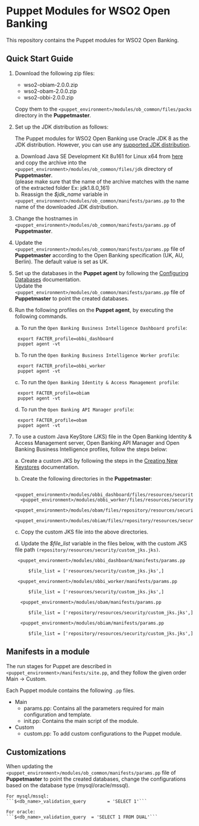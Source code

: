 # Puppet Modules for WSO2 Open Banking

This repository contains the Puppet modules for WSO2 Open Banking.

## Quick Start Guide

1. Download the following zip files:<br>

    * wso2-obiam-2.0.0.zip <br>
    * wso2-obam-2.0.0.zip <br>
    * wso2-obbi-2.0.0.zip <br>

    Copy them to the `<puppet_environment>/modules/ob_common/files/packs` directory in the **Puppetmaster**.

2. Set up the JDK distribution as follows:

    The Puppet modules for WSO2 Open Banking use Oracle JDK 8 as the JDK distribution. However, you can use any [supported JDK distribution](https://docs.wso2.com/display/compatibility/Tested+Operating+Systems+and+JDKs).

    a. Download Java SE Development Kit 8u161 for Linux x64 from [here](https://www.oracle.com/technetwork/java/javase/downloads/java-archive-javase8-2177648.html) and copy the archive into the
    `<puppet_environment>/modules/ob_common/files/jdk` directory of **Puppetmaster**. <br> (please make sure that the name of the archive 
    matches with the name of the extracted folder Ex: jdk1.8.0_161) <br>
    b. Reassign the *$jdk_name* variable in `<puppet_environment>/modules/ob_common/manifests/params.pp` to the name of the downloaded JDK distribution.

3. Change the hostnames in `<puppet_environment>/modules/ob_common/manifests/params.pp` of **Puppetmaster**.

4. Update the `<puppet_environment>/modules/ob_common/manifests/params.pp` file of **Puppetmaster** according to the Open 
   Banking specification (UK, AU, Berlin). The default value is set as UK.
   
5. Set up the databases in the **Puppet agent** by following the [Configuring Databases](https://docs.wso2.com/display/OB200/Configuring+Databases+for+UK) documentation. <br>
   Update the `<puppet_environment>/modules/ob_common/manifests/params.pp` file of **Puppetmaster** to point the created databases.

6. Run the following profiles on the **Puppet agent**, by executing the following commands.

    a. To run the ```Open Banking Business Intelligence Dashboard profile```:
    
        export FACTER_profile=obbi_dashboard
        puppet agent -vt

    b. To run the ```Open Banking Business Intelligence Worker profile```:
    
        export FACTER_profile=obbi_worker
        puppet agent -vt
        
    c. To run the ```Open Banking Identity & Access Management profile```:    

        export FACTER_profile=obiam
        puppet agent -vt

    d. To run the ```Open Banking API Manager profile```:

        export FACTER_profile=obam
        puppet agent -vt

6. To use a custom Java KeyStore (JKS) file in the Open Banking Identity & Access Management server, Open Banking API Manager 
    and Open Banking Business Intelligence profiles, follow the steps below:

	a. Create a custom JKS by following the steps in the [Creating New Keystores](https://docs.wso2.com/display/ADMIN44x/Creating+New+Keystores#CreatingNewKeystores-ca_certificateAddingCA-signedcertificatestokeystores) documentation.

    b. Create the following directories in the **Puppetmaster**:

		 <puppet_environment>/modules/obbi_dashboard/files/resources/security
		 <puppet_environment>/modules/obbi_worker/files/resources/security
		 <puppet_environment>/modules/obam/files/repository/resources/security
		 <puppet_environment>/modules/obiam/files/repository/resources/security

	c. Copy the custom JKS file into the above directories. <br>

	d. Update the *$file_list* variable in the files below, with the custom JKS file path ```(repository/resources/security/custom_jks.jks)```. <br> 

        <puppet_environment>/modules/obbi_dashboard/manifests/params.pp

            $file_list = ['resources/security/custom_jks.jks',] 

        <puppet_environment>/modules/obbi_worker/manifests/params.pp

            $file_list = ['resources/security/custom_jks.jks',] 

		 <puppet_environment>/modules/obam/manifests/params.pp

            $file_list = ['repository/resources/security/custom_jks.jks',] 

		 <puppet_environment>/modules/obiam/manifests/params.pp

            $file_list = ['repository/resources/security/custom_jks.jks',] 

## Manifests in a module

The run stages for Puppet are described in `<puppet_environment>/manifests/site.pp`, and they follow the given order Main -> Custom.

Each Puppet module contains the following ```.pp``` files.

* Main
    * params.pp: Contains all the parameters required for main configuration and template.
    * init.pp: Contains the main script of the module.
* Custom
    * custom.pp: To add custom configurations to the Puppet module.

## Customizations

When updating the `<puppet_environment>/modules/ob_common/manifests/params.pp` file of **Puppetmaster** to point the created databases, 
    change the configurations based on the database type (mysql/oracle/mssql).
    
    For mysql/mssql:
    ```$<db_name>_validation_query        = 'SELECT 1'```
    
    For oracle:
    ```$<db_name>_validation_query  = 'SELECT 1 FROM DUAL'```

